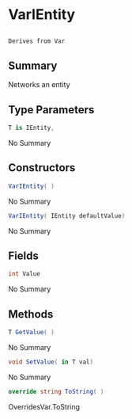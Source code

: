 # VarIEntity<T>

## 
```c#
Derives from Var
```

## Summary

Networks an entity
## Type Parameters

```c#
T is IEntity, 
```
No Summary
## Constructors

```c#
VarIEntity( ) 
```
No Summary
```c#
VarIEntity( IEntity defaultValue) 
```
No Summary
## Fields

```c#
int Value
```
No Summary
## Methods

```c#
T GetValue( ) 
```
No Summary
```c#
void SetValue( in T val) 
```
No Summary
```c#
override string ToString( ) 
```
OverridesVar.ToString
